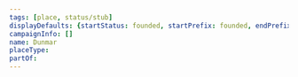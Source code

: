 ```yaml
---
tags: [place, status/stub]
displayDefaults: {startStatus: founded, startPrefix: founded, endPrefix: destroyed, endStatus: destroyed}
campaignInfo: []
name: Dunmar
placeType:
partOf:
---
```

